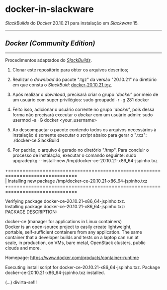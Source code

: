 # docker-in-slackware
*SlackBuilds* do *Docker* 20.10.21 para instalação em *Slackware* 15.

------------------------------
## *Docker (Community Edition)*
---------------------------

Procedimentos adaptados do [*SlackBuilds*](https://slackbuilds.org).

1. Clonar este repositório para obter os arquivos descritos;

2. Realizar o *download* do pacote ".tgz" da versão "20.10.21" no diretório em que consta o *SlackBuid*: [docker-20.10.21.tgz](https://download.docker.com/linux/static/stable/x86_64/docker-20.10.21.tgz).

3. Após realizar o *download*, precisará criar o grupo '*docker*' por meio de um usuário com super privilégios: sudo groupadd -r -g 281 docker

4. Feito isso, adicionar o usuário corrente no grupo '*docker*', pois dessa forma não precisará executar o *docker* com um usuário admin: sudo usermod -a -G docker <your_username>

5. Ao descompactar o pacote contendo todos os arquivos necessários à instalação é somente executar o *script* abaixo para gerar o ".txz": ./docker-ce.SlackBuild

6. Por padrão, o arquivo é gerado no diretório "/tmp". Para concluir o processo de instalação, executar o comando seguinte: sudo upgradepkg --install-new /tmp/docker-ce-20.10.21-x86_64-jspinho.txz

+==============================================================================  
| Installing new package /tmp/docker-ce-20.10.21-x86_64-jspinho.txz  
+==============================================================================  

Verifying package docker-ce-20.10.21-x86_64-jspinho.txz.  
Installing package docker-ce-20.10.21-x86_64-jspinho.txz:  
PACKAGE DESCRIPTION:

docker-ce (manager for applications in Linux containers)  
Docker is an open-source project to easily create lightweight,  
portable, self-sufficient containers from any application. The same  
container that a developer builds and tests on a laptop can run at  
scale, in production, on VMs, bare metal, OpenStack clusters, public  
clouds and more.  

Homepage: https://www.docker.com/products/container-runtime

Executing install script for docker-ce-20.10.21-x86_64-jspinho.txz.
Package docker-ce-20.10.21-x86_64-jspinho.txz installed.

(...) divirta-se!!!
